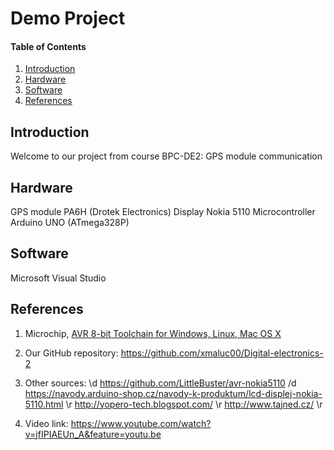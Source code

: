 
# Demo Project

#### Table of Contents

1. [Introduction](#introduction)
2. [Hardware](#hardware)
3. [Software](#software)
4. [References](#references)

## Introduction
Welcome to our project from course BPC-DE2: GPS module communication 

## Hardware
GPS module PA6H (Drotek Electronics)
Display Nokia 5110
Microcontroller Arduino UNO (ATmega328P)

## Software
Microsoft Visual Studio

## References
1. Microchip, [AVR 8-bit Toolchain for Windows, Linux, Mac OS X](https://www.microchip.com/mplab/avr-support/avr-and-arm-toolchains-c-compilers)

2. Our GitHub repository: https://github.com/xmaluc00/Digital-electronics-2

3. Other sources: \d
https://github.com/LittleBuster/avr-nokia5110 /d
https://navody.arduino-shop.cz/navody-k-produktum/lcd-displej-nokia-5110.html \r
http://yopero-tech.blogspot.com/ \r
http://www.tajned.cz/ \r

4. Video link: https://www.youtube.com/watch?v=jfIPIAEUn_A&feature=youtu.be
